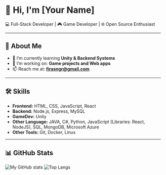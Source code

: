 # 👋 Hi, I'm [Your Name]

💻 Full-Stack Developer | 🎮 Game Developer | 🌐 Open Source Enthusiast  

---

## 🚀 About Me
- 🌱 I’m currently learning **Unity & Backend Systems**  
- 🔭 I’m working on: **Game projects and Web apps**  
- 📫 Reach me at: **firasngr@gmail.com**  

---

## 🛠️ Skills
- **Frontend:** HTML, CSS, JavaScript, React  
- **Backend:** Node.js, Express, MySQL  
- **GameDev:** Unity
- **Other Language:** JAVA, C#, Python, JavaScript (Libraries: React, NodeJS), SQL, MongoDB, Microsoft Azure
- **Other Tools:** Git, Docker, Linux  

---

## 📊 GitHub Stats
![My GitHub stats](https://github-readme-stats.vercel.app/api?username=firas988&show_icons=true&theme=radical)                 ![Top Langs](https://github-readme-stats.vercel.app/api/top-langs/?username=firas988&layout=compact&theme=radical)




<!--
**firas988/firas988** is a ✨ _special_ ✨ repository because its `README.md` (this file) appears on your GitHub profile.

Here are some ideas to get you started:

- 🔭 I’m currently working on ...
- 🌱 I’m currently learning ...
- 👯 I’m looking to collaborate on ...
- 🤔 I’m looking for help with ...
- 💬 Ask me about ...
- 📫 How to reach me: ...
- 😄 Pronouns: ...
- ⚡ Fun fact: ...
-->
